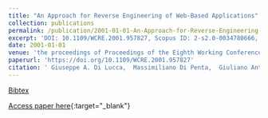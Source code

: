 ```yaml
---
title: "An Approach for Reverse Engineering of Web-Based Applications"
collection: publications
permalink: /publication/2001-01-01-An-Approach-for-Reverse-Engineering-of-Web-Based-Applications
excerpt: 'DOI: 10.1109/WCRE.2001.957827, Scopus ID: 2-s2.0-0034780666, Cited by: 40'
date: 2001-01-01
venue: 'the proceedings of Proceedings of the Eighth Working Conference on Reverse Engineering, WCRE&apos;01, Stuttgart, Germany, October 2-5, 2001'
paperurl: 'https://doi.org/10.1109/WCRE.2001.957827'
citation: ' Giuseppe A. Di Lucca,  Massimiliano Di Penta,  Giuliano Antoniol,  Gerardo Casazza, &quot;An Approach for Reverse Engineering of Web-Based Applications.&quot; the proceedings of Proceedings of the Eighth Working Conference on Reverse Engineering, WCRE&amp;apos;01, Stuttgart, Germany, October 2-5, 2001, 2001.'
---
```

[Bibtex](https://dblp.org/rec/bib/conf/wcre/LuccaPAC01)

[Access paper here](https://doi.org/10.1109/WCRE.2001.957827){:target="_blank"}
